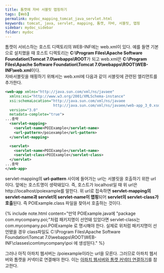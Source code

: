 ```yaml
---
title: 톰캣에 자바 서블릿 맵핑하기
tags: [Web]
permalink: mydoc_mapping_tomcat_java_servlet.html
keywords: tomcat, java, servlet, mapping, 톰캣, 자바, 서블릿, 맵핑
sidebar: mydoc_sidebar
folder: mydoc
---
```


톰캣이 서비스하는 호스트 디렉토리의 WEB-INF에는 web.xml이 있다. 예를 들면 기본으로 설치했을 때 호스트 디렉토리는 **C:\Program Files\Apache Software Foundation\Tomcat 7.0\webapps\ROOT**가 되고 web.xml은 **C:\Program Files\Apache Software Foundation\Tomcat 7.0\webapps\ROOT\WEB-INF\web.xml**이다.  
자바서블릿을 매핑하기 위해서는 web.xml에 다음과 같이 서블릿에 관련된 엘리먼트를 추가한다.
```xml
<web-app xmlns="http://java.sun.com/xml/ns/javaee"
  xmlns:xsi="http://www.w3.org/2001/XMLSchema-instance"
  xsi:schemaLocation="http://java.sun.com/xml/ns/javaee
                      http://java.sun.com/xml/ns/javaee/web-app_3_0.xsd"
  version="3.0"
  metadata-complete="true">
...중략
  <servlet-mapping>
    <servlet-name>POIExample</servlet-name>
    <url-pattern>/poiexample</url-pattern>
  </servlet-mapping>

  <servlet>
    <servlet-name>POIExample</servlet-name>
    <servlet-class>POIExample</servlet-class>
  </servlet>
...중략
</web-app>
```

servlet-mapping의 **url-pattern** 사이에 들어가는 url는 서블릿을 호출하기 위한 url이다. 앞에는 호스트명이 생략돼있다. 즉, 호스트가 localhost일 때 위 url은 http://localhost/poiexample를 말한다. 위 url로 접속하면 **servlet-mapping의 servlet-name과 servlet의 servlet-name이 맵핑**되어 **servlet의 servlet-class가 호출**된다. 즉 POIExample.class 파일을 찾아서 호출하는 것이다.  

{% include note.html content="만약 POIExample.java에 \"package com.mycompany.poi;\"처럼 패키지명이 선언돼 있었다면 servlet-class는 com.mycompany.poi.POIExample 로 명시해야 한다. 실제로 위처럼 패키지명이 선언됐을 경우 class파일도 C:\Program Files\Apache Software Foundation\Tomcat 7.0\webapps\ROOT\WEB-INF\classes\com\mycompany\poi 에 생성된다." %}

그러나 아직 아파치 웹서버는 /poiexample이라는 url을 모른다. 그러므로 아파치 웹서버와 톰캣을 커넥터로 연결해야 한다. 이는 [아파치 웹서버와 톰캣 커넥터 연결하기](connect_tomcat_with_apache_webserver)를 참고한다.